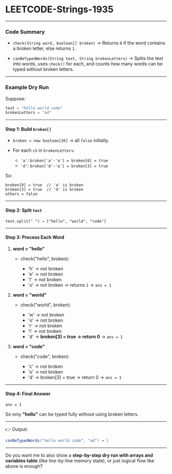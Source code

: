 # LEETCODE-Strings-1935
---

### Code Summary

* `check(String word, boolean[] broken)`
  → Returns `0` if the word contains a broken letter, else returns `1`.

* `canBeTypedWords(String text, String brokenLetters)`
  → Splits the text into words, uses `check()` for each, and counts how many words can be typed without broken letters.

---

### Example Dry Run

Suppose:

```java
text = "hello world code"
brokenLetters = "ad"
```

---

#### Step 1: Build `broken[]`

* `broken = new boolean[26]` → all `false` initially.
* For each `ch` in `brokenLetters`:

  * `'a'`: `broken['a'-'a'] = broken[0] = true`
  * `'d'`: `broken['d'-'a'] = broken[3] = true`

So:

```
broken[0] = true  // 'a' is broken
broken[3] = true  // 'd' is broken
others = false
```

---

#### Step 2: Split `text`

`text.split(" ") → ["hello", "world", "code"]`

---

#### Step 3: Process Each Word

1. **word = "hello"**

   * check("hello", broken):

     * 'h' → not broken
     * 'e' → not broken
     * 'l' → not broken
     * 'o' → not broken
       → returns `1`
       → `ans = 1`

2. **word = "world"**

   * check("world", broken):

     * 'w' → not broken
     * 'o' → not broken
     * 'r' → not broken
     * 'l' → not broken
     * 'd' → **broken\[3] = true → return 0**
       → `ans = 1`

3. **word = "code"**

   * check("code", broken):

     * 'c' → not broken
     * 'o' → not broken
     * 'd' → broken\[3] = true → return 0
       → `ans = 1`

---

#### Step 4: Final Answer

`ans = 1`

So only **"hello"** can be typed fully without using broken letters.

---

👉 Output:

```java
canBeTypedWords("hello world code", "ad") → 1
```

---

Do you want me to also show a **step-by-step dry run with arrays and variables table** (like line-by-line memory state), or just logical flow like above is enough?
